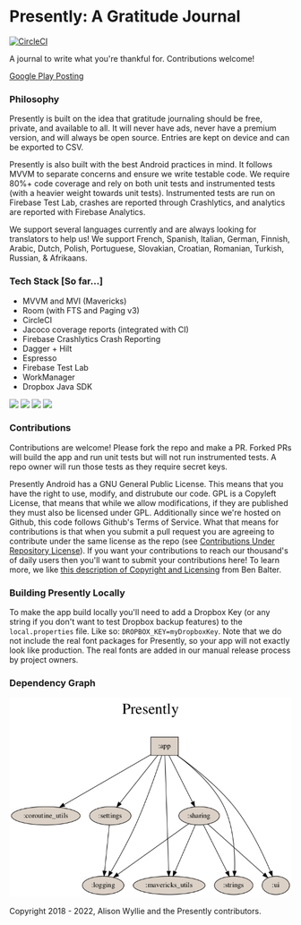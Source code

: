 # Presently: A Gratitude Journal
[![CircleCI](https://circleci.com/gh/alisonthemonster/Presently/tree/develop.svg?style=svg)](https://circleci.com/gh/alisonthemonster/Presently/tree/develop)

A journal to write what you're thankful for. Contributions welcome!

[Google Play Posting](https://play.google.com/store/apps/details?id=journal.gratitude.com.gratitudejournal&hl=en)

### Philosophy 
Presently is built on the idea that gratitude journaling should be free, private, and available to all. It will never have ads, never have a premium version, and will always be open source. Entries are kept on device and can be exported to CSV.

Presently is also built with the best Android practices in mind. It follows MVVM to separate concerns and ensure we write testable code. We require 80%+ code coverage and rely on both unit tests and instrumented tests (with a heavier weight towards unit tests). Instrumented tests are run on Firebase Test Lab, crashes are reported through Crashlytics, and analytics are reported with Firebase Analytics.

We support several languages currently and are always looking for translators to help us! We support French, Spanish, Italian, German, Finnish, Arabic, Dutch, Polish, Portuguese, Slovakian, Croatian, Romanian, Turkish, Russian, & Afrikaans.

### Tech Stack [So far...]
- MVVM and MVI (Mavericks)
- Room (with FTS and Paging v3)
- CircleCI
- Jacoco coverage reports (integrated with CI)
- Firebase Crashlytics Crash Reporting
- Dagger + Hilt
- Espresso
- Firebase Test Lab
- WorkManager
- Dropbox Java SDK

<img src="https://i.imgur.com/EN4oOF4.png" width="220"> <img src="https://i.imgur.com/8RJvH6E.png" width="220"> <img src="https://i.imgur.com/UQQ7wbq.png" width="220"> <img src="https://i.imgur.com/JtYuyq2.png" width="220">

### Contributions
Contributions are welcome! Please fork the repo and make a PR. Forked PRs will build the app and run unit tests but will not run instrumented tests. A repo owner will run those tests as they require secret keys. 

Presently Android has a GNU General Public License. This means that you have the right to use, modify, and distrubute our code. GPL is a Copyleft License, that means that while we allow modifications, if they are published they must also be licensed under GPL. Additionally since we're hosted on Github, this code follows Github's Terms of Service. What that means for contributions is that when you submit a pull request you are agreeing to contribute under the same license as the repo (see [Contributions Under Repository License](https://docs.github.com/en/github/site-policy/github-terms-of-service#6-contributions-under-repository-license)). 
If you want your contributions to reach our thousand's of daily users then you'll want to submit your contributions here! To learn more, we like [this description of Copyright and Licensing](https://ben.balter.com/2015/06/03/copyright-notices-for-websites-and-open-source-projects/#the-copyright-holder) from Ben Balter.

### Building Presently Locally
To make the app build locally you'll need to add a Dropbox Key (or any string if you don't want to test Dropbox backup features) to the `local.properties` file. Like so: `DROPBOX_KEY=myDropboxKey`.
Note that we do not include the real font packages for Presently, so your app will not exactly look like production. The real fonts are added in our manual release process by project owners.

### Dependency Graph
![](dependency-graph/project.dot.png)


Copyright 2018 - 2022, Alison Wyllie and the Presently contributors.
